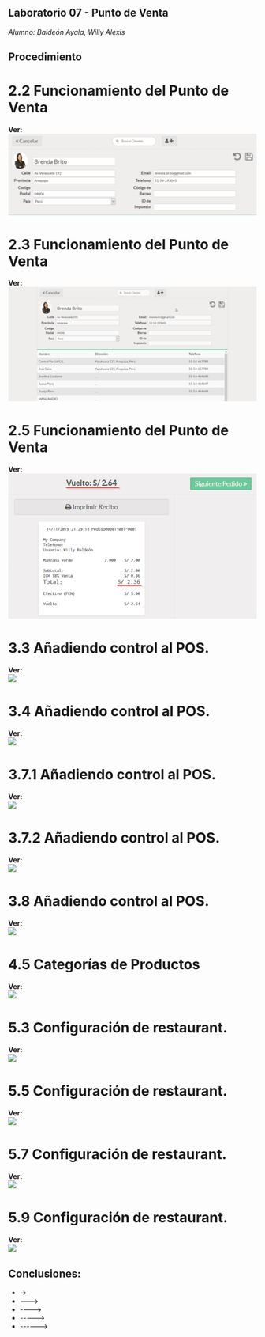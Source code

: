 ## Laboratorio 07 - Punto de Venta
*Alumno: Baldeón Ayala, Willy Alexis*

## Procedimiento

# 2.2 Funcionamiento del Punto de Venta
**Ver:**  
![](https://github.com/WillyBaldeon/Integraci-n-de-Sistemas-Empresariales-Avanzados/blob/master/Semana%207/2.2%20Funcionamiento%20del%20Punto%20de%20Venta.gif)

# 2.3 Funcionamiento del Punto de Venta
**Ver:**  
![](https://github.com/WillyBaldeon/Integraci-n-de-Sistemas-Empresariales-Avanzados/blob/master/Semana%207/2.3%20Funcionamiento%20del%20Punto%20de%20Venta.gif)

# 2.5 Funcionamiento del Punto de Venta
**Ver:**  
![](https://github.com/WillyBaldeon/Integraci-n-de-Sistemas-Empresariales-Avanzados/blob/master/Semana%207/2.5%20Funcionamiento%20del%20Punto%20de%20Venta.png)

# 3.3 Añadiendo control al POS.
**Ver:**  
![](https://github.com/WillyBaldeon/Integraci-n-de-Sistemas-Empresariales-Avanzados/blob/master/Semana%207/3.3%20A%C3%B1adiendo%20control%20al%20POS..png)

# 3.4 Añadiendo control al POS.
**Ver:**  
![](https://github.com/WillyBaldeon/Integraci-n-de-Sistemas-Empresariales-Avanzados/blob/master/Semana%207/3.4%20A%C3%B1adiendo%20control%20al%20POS..png)

# 3.7.1 Añadiendo control al POS.
**Ver:**  
![](https://github.com/WillyBaldeon/Integraci-n-de-Sistemas-Empresariales-Avanzados/blob/master/Semana%207/3.7.1%20A%C3%B1adiendo%20control%20al%20POS..gif)

# 3.7.2 Añadiendo control al POS.
**Ver:**  
![](https://github.com/WillyBaldeon/Integraci-n-de-Sistemas-Empresariales-Avanzados/blob/master/Semana%207/3.7.2%20A%C3%B1adiendo%20control%20al%20POS..gif)

# 3.8 Añadiendo control al POS.
**Ver:**  
![](https://github.com/WillyBaldeon/Integraci-n-de-Sistemas-Empresariales-Avanzados/blob/master/Semana%207/3.8%20A%C3%B1adiendo%20control%20al%20POS..gif)

# 4.5 Categorías de Productos
**Ver:**  
![](https://github.com/WillyBaldeon/Integraci-n-de-Sistemas-Empresariales-Avanzados/blob/master/Semana%207/4.5%20Categor%C3%ADas%20de%20Productos.gif)

# 5.3 Configuración de restaurant.
**Ver:**  
![](https://github.com/WillyBaldeon/Integraci-n-de-Sistemas-Empresariales-Avanzados/blob/master/Semana%207/5.3%20Configuraci%C3%B3n%20de%20restaurant..png)

# 5.5 Configuración de restaurant.
**Ver:**  
![](https://github.com/WillyBaldeon/Integraci-n-de-Sistemas-Empresariales-Avanzados/blob/master/Semana%207/5.5%20Configuraci%C3%B3n%20de%20restaurant..gif)

# 5.7 Configuración de restaurant.
**Ver:**  
![](https://github.com/WillyBaldeon/Integraci-n-de-Sistemas-Empresariales-Avanzados/blob/master/Semana%207/5.7%20Configuraci%C3%B3n%20de%20restaurant..gif)

# 5.9 Configuración de restaurant.
**Ver:**  
![](https://github.com/WillyBaldeon/Integraci-n-de-Sistemas-Empresariales-Avanzados/blob/master/Semana%207/5.9%20Configuraci%C3%B3n%20de%20restaurant..gif)

## Conclusiones:
* ->
* --->
* ---->
* ----->
* ------>